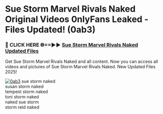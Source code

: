 # Sue Storm Marvel Rivals Naked Original Videos 0nlyFans Leaked - Files Updated! (0ab3)

<h3>🔴 CLICK HERE 🌐==►► <a href="https://tinyurl.com/up5wt9bj" rel="nofollow">Sue Storm Marvel Rivals Naked Updated Files</a></h3>

Get Sue Storm Marvel Rivals Naked and all content. Now you can access all videos and pictures of Sue Storm Marvel Rivals Naked. New Updated Files 2025!

[![0ab3](https://i.imgur.com/ABiUzMV.gif)](https://tinyurl.com/up5wt9bj)
sue storm naked<br>
susan storm naked<br>
tempest storm naked<br>
toni storm naked<br>
naked sue storm<br>
storm reid naked